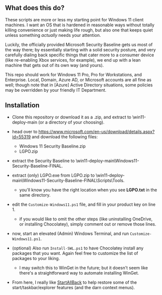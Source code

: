 What does this do?
---
These scripts are more or less my starting point for Windows 11 client machines. I want an OS that is hardened in reasonable ways without totally killing convenience or just making life rough, but also one that keeps quiet unless something _actually_ needs your attention.

Luckily, the officially provided Microsoft Security Baseline gets us most of the way there; by essentially starting with a solid security posture, and very carefully dialing back specific things that cater more to a consumer device (like re-enabling Xbox services, for example), we end up with a lean machine that gets out of its own way (and yours).

This repo should work for Windows 11 Pro, Pro for Workstations, and Enterprise. Local, Domain, Azure AD, or Microsoft accounts are all fine as well; though note that in [Azure] Active Directory situations, some policies may be overridden by your friendly IT Department.

Installation
---
- Clone this repository or download it as a .zip, and extract to \win11-deploy-main (or a directory of your choosing).
- head over to https://www.microsoft.com/en-us/download/details.aspx?id=55319 and download the following files:
  - Windows 11 Security Baseline.zip
  - LGPO.zip
- extract the Security Baseline to \win11-deploy-main\Windows11-Security-Baseline-FINAL.
- extract (only) LGPO.exe from LGPO.zip to \win11-deploy-main\Windows11-Security-Baseline-FINAL\Scripts\Tools.
  - you'll know you have the right location when you see **LGPO.txt** in the same directory.

- edit the `Customize-Windows11.ps1` file, and fill in your product key on line 1.
  - if you would like to omit the other steps (like uninstalling OneDrive, or installing Chocolatey), simply comment out or remove those lines.
- now, start an elevated (Admin) Windows Terminal, and run `Customize-Windows11.ps1`.
- (optional) Also run `Install-SWL.ps1` to have Chocolatey install any packages that you want. Again feel free to customize the list of packages to your liking.
  - I may switch this to WinGet in the future; but it doesn't seem like there's a straightforward way to automate installing WinGet.

- From here, I really like [StartAllBack](https://www.startallback.com) to help restore some of the start/taskbar/explorer features (and the darn context menus).
